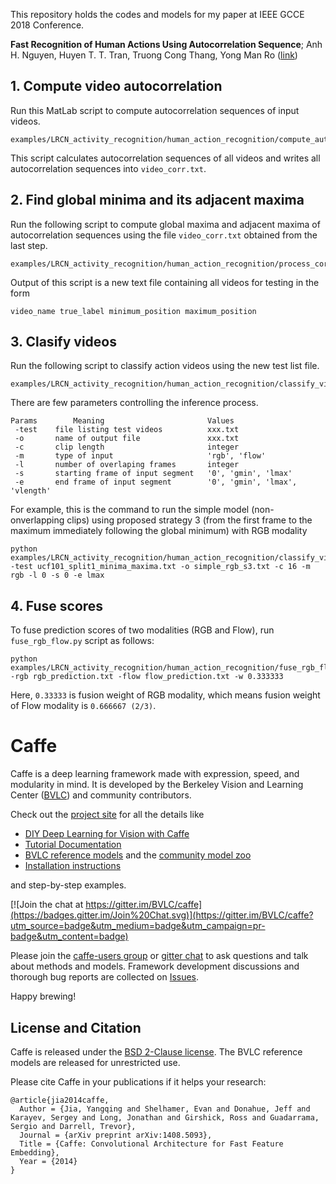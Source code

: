 This repository holds the codes and models for my paper at IEEE GCCE 2018 Conference.
>
**Fast Recognition of Human Actions Using Autocorrelation Sequence**; Anh H. Nguyen, Huyen T. T. Tran, Truong Cong Thang, Yong Man Ro ([link](https://ieeexplore.ieee.org/document/8574820))

## 1. Compute video autocorrelation
Run this MatLab script to compute autocorrelation sequences of input videos.
```
examples/LRCN_activity_recognition/human_action_recognition/compute_autocorr.m
```
This script calculates autocorrelation sequences of all videos and writes all autocorrelation sequences into ```video_corr.txt```.

## 2. Find global minima and its adjacent maxima
Run the following script to compute global maxima and adjacent maxima of autocorrelation sequences using the file ```video_corr.txt``` obtained from the last step.
```
examples/LRCN_activity_recognition/human_action_recognition/process_corr.py
```
Output of this script is a new text file containing all videos for testing in the form 
```
video_name true_label minimum_position maximum_position
```

## 3. Clasify videos
Run the following script to classify action videos using the new test list file.
```
examples/LRCN_activity_recognition/human_action_recognition/classify_video_argument.py
```
There are few parameters controlling the inference process.
```
Params 		  Meaning                       Values	
 -test    file listing test videos          xxx.txt				
 -o       name of output file               xxx.txt				
 -c       clip length                       integer				
 -m       type of input                     'rgb', 'flow'		
 -l       number of overlaping frames       integer				
 -s       starting frame of input segment   '0', 'gmin', 'lmax'	
 -e       end frame of input segment        '0', 'gmin', 'lmax', 'vlength'	
```
For example, this is the command to run the simple model (non-onverlapping clips) using proposed strategy 3 (from the first frame to the maximum immediately following the global minimum) with RGB modality
```
python examples/LRCN_activity_recognition/human_action_recognition/classify_video_argument.py 
-test ucf101_split1_minima_maxima.txt -o simple_rgb_s3.txt -c 16 -m rgb -l 0 -s 0 -e lmax
```

## 4. Fuse scores
To fuse prediction scores of two modalities (RGB and Flow), run ```fuse_rgb_flow.py``` script as follows:
```
python examples/LRCN_activity_recognition/human_action_recognition/fuse_rgb_flow.py 
-rgb rgb_prediction.txt -flow flow_prediction.txt -w 0.333333
```
Here, ```0.33333``` is fusion weight of RGB modality, which means fusion weight of Flow modality is ```0.666667 (2/3)```.

# Caffe

Caffe is a deep learning framework made with expression, speed, and modularity in mind.
It is developed by the Berkeley Vision and Learning Center ([BVLC](http://bvlc.eecs.berkeley.edu)) and community contributors.

Check out the [project site](http://caffe.berkeleyvision.org) for all the details like

- [DIY Deep Learning for Vision with Caffe](https://docs.google.com/presentation/d/1UeKXVgRvvxg9OUdh_UiC5G71UMscNPlvArsWER41PsU/edit#slide=id.p)
- [Tutorial Documentation](http://caffe.berkeleyvision.org/tutorial/)
- [BVLC reference models](http://caffe.berkeleyvision.org/model_zoo.html) and the [community model zoo](https://github.com/BVLC/caffe/wiki/Model-Zoo)
- [Installation instructions](http://caffe.berkeleyvision.org/installation.html)

and step-by-step examples.

[![Join the chat at https://gitter.im/BVLC/caffe](https://badges.gitter.im/Join%20Chat.svg)](https://gitter.im/BVLC/caffe?utm_source=badge&utm_medium=badge&utm_campaign=pr-badge&utm_content=badge)

Please join the [caffe-users group](https://groups.google.com/forum/#!forum/caffe-users) or [gitter chat](https://gitter.im/BVLC/caffe) to ask questions and talk about methods and models.
Framework development discussions and thorough bug reports are collected on [Issues](https://github.com/BVLC/caffe/issues).

Happy brewing!

## License and Citation

Caffe is released under the [BSD 2-Clause license](https://github.com/BVLC/caffe/blob/master/LICENSE).
The BVLC reference models are released for unrestricted use.

Please cite Caffe in your publications if it helps your research:

    @article{jia2014caffe,
      Author = {Jia, Yangqing and Shelhamer, Evan and Donahue, Jeff and Karayev, Sergey and Long, Jonathan and Girshick, Ross and Guadarrama, Sergio and Darrell, Trevor},
      Journal = {arXiv preprint arXiv:1408.5093},
      Title = {Caffe: Convolutional Architecture for Fast Feature Embedding},
      Year = {2014}
    }
